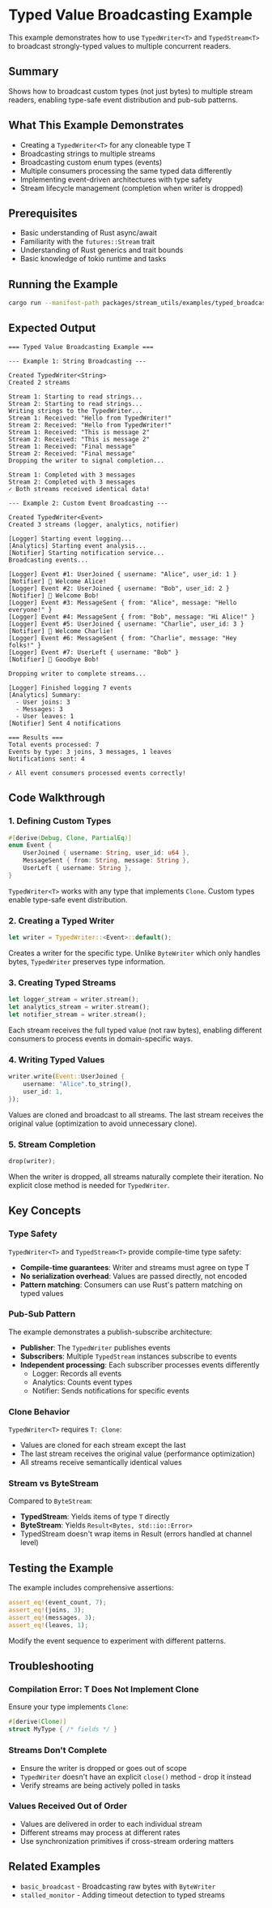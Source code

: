 # Typed Value Broadcasting Example

This example demonstrates how to use `TypedWriter<T>` and `TypedStream<T>` to broadcast strongly-typed values to multiple concurrent readers.

## Summary

Shows how to broadcast custom types (not just bytes) to multiple stream readers, enabling type-safe event distribution and pub-sub patterns.

## What This Example Demonstrates

- Creating a `TypedWriter<T>` for any cloneable type T
- Broadcasting strings to multiple streams
- Broadcasting custom enum types (events)
- Multiple consumers processing the same typed data differently
- Implementing event-driven architectures with type safety
- Stream lifecycle management (completion when writer is dropped)

## Prerequisites

- Basic understanding of Rust async/await
- Familiarity with the `futures::Stream` trait
- Understanding of Rust generics and trait bounds
- Basic knowledge of tokio runtime and tasks

## Running the Example

```bash
cargo run --manifest-path packages/stream_utils/examples/typed_broadcast/Cargo.toml
```

## Expected Output

```
=== Typed Value Broadcasting Example ===

--- Example 1: String Broadcasting ---

Created TypedWriter<String>
Created 2 streams

Stream 1: Starting to read strings...
Stream 2: Starting to read strings...
Writing strings to the TypedWriter...
Stream 1: Received: "Hello from TypedWriter!"
Stream 2: Received: "Hello from TypedWriter!"
Stream 1: Received: "This is message 2"
Stream 2: Received: "This is message 2"
Stream 1: Received: "Final message"
Stream 2: Received: "Final message"
Dropping the writer to signal completion...

Stream 1: Completed with 3 messages
Stream 2: Completed with 3 messages
✓ Both streams received identical data!

--- Example 2: Custom Event Broadcasting ---

Created TypedWriter<Event>
Created 3 streams (logger, analytics, notifier)

[Logger] Starting event logging...
[Analytics] Starting event analysis...
[Notifier] Starting notification service...
Broadcasting events...

[Logger] Event #1: UserJoined { username: "Alice", user_id: 1 }
[Notifier] 📢 Welcome Alice!
[Logger] Event #2: UserJoined { username: "Bob", user_id: 2 }
[Notifier] 📢 Welcome Bob!
[Logger] Event #3: MessageSent { from: "Alice", message: "Hello everyone!" }
[Logger] Event #4: MessageSent { from: "Bob", message: "Hi Alice!" }
[Logger] Event #5: UserJoined { username: "Charlie", user_id: 3 }
[Notifier] 📢 Welcome Charlie!
[Logger] Event #6: MessageSent { from: "Charlie", message: "Hey folks!" }
[Logger] Event #7: UserLeft { username: "Bob" }
[Notifier] 👋 Goodbye Bob!

Dropping writer to complete streams...

[Logger] Finished logging 7 events
[Analytics] Summary:
  - User joins: 3
  - Messages: 3
  - User leaves: 1
[Notifier] Sent 4 notifications

=== Results ===
Total events processed: 7
Events by type: 3 joins, 3 messages, 1 leaves
Notifications sent: 4

✓ All event consumers processed events correctly!
```

## Code Walkthrough

### 1. Defining Custom Types

```rust
#[derive(Debug, Clone, PartialEq)]
enum Event {
    UserJoined { username: String, user_id: u64 },
    MessageSent { from: String, message: String },
    UserLeft { username: String },
}
```

`TypedWriter<T>` works with any type that implements `Clone`. Custom types enable type-safe event distribution.

### 2. Creating a Typed Writer

```rust
let writer = TypedWriter::<Event>::default();
```

Creates a writer for the specific type. Unlike `ByteWriter` which only handles bytes, `TypedWriter` preserves type information.

### 3. Creating Typed Streams

```rust
let logger_stream = writer.stream();
let analytics_stream = writer.stream();
let notifier_stream = writer.stream();
```

Each stream receives the full typed value (not raw bytes), enabling different consumers to process events in domain-specific ways.

### 4. Writing Typed Values

```rust
writer.write(Event::UserJoined {
    username: "Alice".to_string(),
    user_id: 1,
});
```

Values are cloned and broadcast to all streams. The last stream receives the original value (optimization to avoid unnecessary clone).

### 5. Stream Completion

```rust
drop(writer);
```

When the writer is dropped, all streams naturally complete their iteration. No explicit close method is needed for `TypedWriter`.

## Key Concepts

### Type Safety

`TypedWriter<T>` and `TypedStream<T>` provide compile-time type safety:

- **Compile-time guarantees**: Writer and streams must agree on type T
- **No serialization overhead**: Values are passed directly, not encoded
- **Pattern matching**: Consumers can use Rust's pattern matching on typed values

### Pub-Sub Pattern

The example demonstrates a publish-subscribe architecture:

- **Publisher**: The `TypedWriter` publishes events
- **Subscribers**: Multiple `TypedStream` instances subscribe to events
- **Independent processing**: Each subscriber processes events differently
  - Logger: Records all events
  - Analytics: Counts event types
  - Notifier: Sends notifications for specific events

### Clone Behavior

`TypedWriter<T>` requires `T: Clone`:

- Values are cloned for each stream except the last
- The last stream receives the original value (performance optimization)
- All streams receive semantically identical values

### Stream vs ByteStream

Compared to `ByteStream`:

- **TypedStream**: Yields items of type `T` directly
- **ByteStream**: Yields `Result<Bytes, std::io::Error>`
- TypedStream doesn't wrap items in Result (errors handled at channel level)

## Testing the Example

The example includes comprehensive assertions:

```rust
assert_eq!(event_count, 7);
assert_eq!(joins, 3);
assert_eq!(messages, 3);
assert_eq!(leaves, 1);
```

Modify the event sequence to experiment with different patterns.

## Troubleshooting

### Compilation Error: T Does Not Implement Clone

Ensure your type implements `Clone`:

```rust
#[derive(Clone)]
struct MyType { /* fields */ }
```

### Streams Don't Complete

- Ensure the writer is dropped or goes out of scope
- `TypedWriter` doesn't have an explicit `close()` method - drop it instead
- Verify streams are being actively polled in tasks

### Values Received Out of Order

- Values are delivered in order to each individual stream
- Different streams may process at different rates
- Use synchronization primitives if cross-stream ordering matters

## Related Examples

- `basic_broadcast` - Broadcasting raw bytes with `ByteWriter`
- `stalled_monitor` - Adding timeout detection to typed streams
